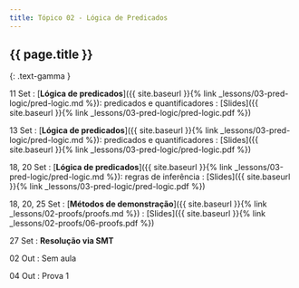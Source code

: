 ```yaml
---
title: Tópico 02 - Lógica de Predicados
---
```


## {{ page.title }}
{: .text-gamma }

11 Set
: [**Lógica de predicados**]({{ site.baseurl }}{% link _lessons/03-pred-logic/pred-logic.md %}): predicados e quantificadores
  : [Slides]({{ site.baseurl }}{% link _lessons/03-pred-logic/pred-logic.pdf %})

13 Set
: [**Lógica de predicados**]({{ site.baseurl }}{% link _lessons/03-pred-logic/pred-logic.md %}): predicados e quantificadores
  : [Slides]({{ site.baseurl }}{% link _lessons/03-pred-logic/pred-logic.pdf %})

18, 20 Set
: [**Lógica de predicados**]({{ site.baseurl }}{% link _lessons/03-pred-logic/pred-logic.md %}): regras de inferência
  : [Slides]({{ site.baseurl }}{% link _lessons/03-pred-logic/pred-logic.pdf %})

18, 20, 25 Set
: [**Métodos de demonstração**]({{ site.baseurl }}{% link _lessons/02-proofs/proofs.md %})
  : [Slides]({{ site.baseurl }}{% link _lessons/02-proofs/06-proofs.pdf %})

27 Set
: **Resolução via SMT**

02 Out
: Sem aula

04 Out
: Prova 1
